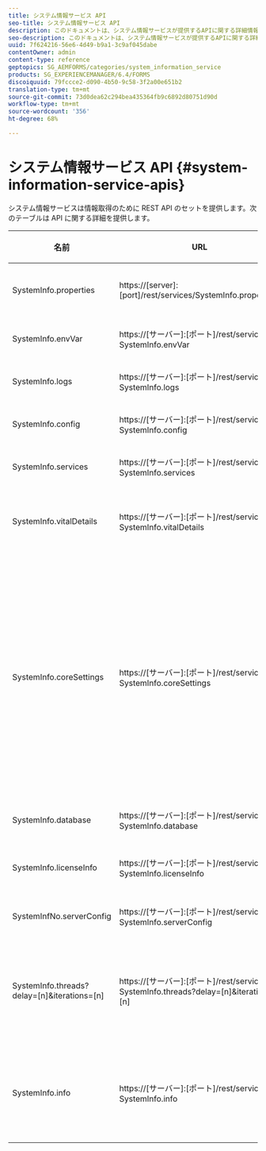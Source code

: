 ```yaml
---
title: システム情報サービス API
seo-title: システム情報サービス API
description: このドキュメントは、システム情報サービスが提供するAPIに関する詳細情報を提供します。
seo-description: このドキュメントは、システム情報サービスが提供するAPIに関する詳細情報を提供します。
uuid: 7f624216-56e6-4d49-b9a1-3c9af045dabe
contentOwner: admin
content-type: reference
geptopics: SG_AEMFORMS/categories/system_information_service
products: SG_EXPERIENCEMANAGER/6.4/FORMS
discoiquuid: 79fccce2-d090-4b50-9c58-3f2a00e651b2
translation-type: tm+mt
source-git-commit: 73d0dea62c294bea435364fb9c6892d80751d90d
workflow-type: tm+mt
source-wordcount: '356'
ht-degree: 68%

---
```



# システム情報サービス API {#system-information-service-apis}

システム情報サービスは情報取得のために REST API のセットを提供します。次のテーブルは API に関する詳細を提供します。

<table>
 <thead>
  <tr>
   <th><p>名前</p></th> 
   <th><p>URL</p></th> 
   <th><p>説明</p></th> 
  </tr> 
 </thead> 
 <tbody>
  <tr>
   <td><p>SystemInfo.properties</p></td> 
   <td><p>https://[server]:[port]/rest/services/SystemInfo.properties`</p></td> 
   <td><p>この API は <a href="https://docs.oracle.com/javase/6/docs/api/java/lang/System.html#getProperties()">system.getProperties</a> Java API のラッパーです。それは現在の作業環境の設定を取得します。 </p></td> 
  </tr> 
  <tr>
   <td><p>SystemInfo.envVar</p></td> 
   <td><p>https://[サーバー]:[ポート]/rest/services/ SystemInfo.envVar</p></td> 
   <td><p>ホストのオペレーティングシステムにおけるすべての環境変数を取得します。 </p></td> 
  </tr> 
  <tr>
   <td><p>SystemInfo.logs</p></td> 
   <td><p>https://[サーバー]:[ポート]/rest/services/ SystemInfo.logs</p></td> 
   <td><p>アプリケーションのサーバーログを含む zip ファイルをダウンロードします。 </p></td> 
  </tr> 
  <tr>
   <td><p>SystemInfo.config</p></td> 
   <td><p>https://[サーバー]:[ポート]/rest/services/ SystemInfo.config</p></td> 
   <td><p>config.xml ファイルのすべてのコンテンツを取得します。 </p></td> 
  </tr> 
  <tr>
   <td><p>SystemInfo.services</p></td> 
   <td><p>https://[サーバー]:[ポート]/rest/services/ SystemInfo.services</p></td> 
   <td><p>AEM Forms サービスのステータスと設定パラメーターを取得します。</p></td> 
  </tr> 
  <tr>
   <td><p>SystemInfo.vitalDetails</p></td> 
   <td><p>https://[サーバー]:[ポート]/rest/services/ SystemInfo.vitalDetails</p></td> 
   <td><p>サーバー稼働時間、JVM 引数、システムメモリ、ヒープサイズ、オペレーティングシステム名、アクティブなスレッド数、およびスレッド数を取得します。 </p></td> 
  </tr> 
  <tr>
   <td><p>SystemInfo.coreSettings</p></td> 
   <td><p>https://[サーバー]:[ポート]/rest/services/ SystemInfo.coreSettings</p></td> 
   <td><p>次のプロパティの値を取得します。</p>
    <ul>
     <li><p>AdobeTempDir</p></li>
     <li><p>AdobeServerFontDir</p></li>
     <li><p>CustomerFontDir</p></li>
     <li><p>GlobalDocumentStorageRootDir</p></li>
     <li><p>DefaultDocumentMaxInlineSize</p></li>
     <li><p>DefaultDocumentDisposalTimeout</p></li>
     <li><p>EnableDocumentDBStorage</p></li>
     <li><p>GlobalDocumentStorageUseNetworkShare</p></li>
     <li><p>EnableFIPS</p></li>
     <li><p>EnableWSDL</p></li>
     <li><p>DataServicesConfigFile </p></li>
     <li><p>EnableRDS</p></li>
    </ul><p></p></td> 
  </tr> 
  <tr>
   <td><p>SystemInfo.database</p></td> 
   <td><p>https://[サーバー]:[ポート]/rest/services/ SystemInfo.database</p></td> 
   <td><p>データベースに関する詳細を取得します。</p></td> 
  </tr> 
  <tr>
   <td><p>SystemInfo.licenseInfo</p></td> 
   <td><p>https://[サーバー]:[ポート]/rest/services/ SystemInfo.licenseInfo</p></td> 
   <td><p>インストールされている AEM Forms コンポーネントのバージョンとライセンス情報を取得します。 </p></td> 
  </tr> 
  <tr>
   <td><p>SystemInfNo.serverConfig</p></td> 
   <td><p>https://[サーバー]:[ポート]/rest/services/ SystemInfo.serverConfig</p></td> 
   <td><p>ホストのアプリケーションサーバーの設定ファイルをダウンロードします。 </p></td> 
  </tr> 
  <tr>
   <td><p>SystemInfo.threads?delay=[n]&amp;iterations=[n]</p></td> 
   <td><p>https://[サーバー]:[ポート]/rest/services/ SystemInfo.threads?delay=[n]&amp;iterations=[n]</p></td> 
   <td><p>アクティブなスレッドの数とスタックトレースを取得します。次のパラメーターを受け取ります。</p>
    <ul>
     <li><p>iterations= [n]: 繰り返し回数を指定します。n を数字と置き換えます。 </p></li>
     <li><p>Delay= [n]: 次の回数を始める前に待機するミリ秒の数値を指定します。 </p></li>
    </ul><p></p></td> 
  </tr> 
  <tr>
   <td><p>SystemInfo.info</p></td> 
   <td><p>https://[サーバー]:[ポート]/rest/services/ SystemInfo.info</p></td> 
   <td><p>この API はすべてのシステム情報サービス API のラッパーです。内部的に、それはすべてのシステム情報 API を実行し、情報を zip 形式でダウンロードします。 </p><p><i><strong>注意</strong>：SystemInfo.info はアクティブなスレッドの数とスタックトレースを提供しません。 </i></p></td> 
  </tr> 
 </tbody> 
</table>

